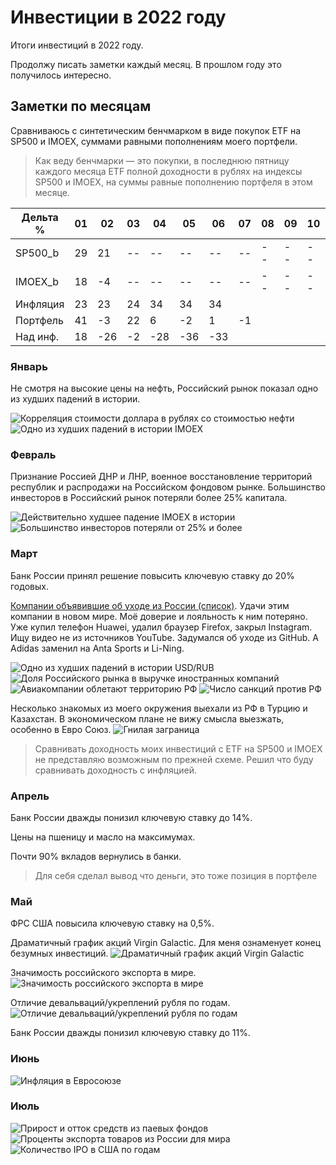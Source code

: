 # Инвестиции в 2022 году

Итоги инвестиций в 2022 году.

Продолжу писать заметки каждый месяц. В прошлом году это получилось интересно.

## Заметки по месяцам

Сравниваюсь с синтетическим бенчмарком в виде покупок ETF на SP500 и IMOEX, суммами равными пополнениям моего портфели.

> Как веду бенчмарки — это покупки, в последнюю пятницу каждого месяца ETF полной доходности в рублях на индексы SP500 и IMOEX, на суммы равные пополнению портфеля в этом месяце.

| Дельта %  | 01 | 02 | 03 | 04 | 05 | 06 | 07 | 08 | 09 | 10 | 11 | 12 |
|-----------|----|----|----|----|----|----|----|----|----|----|----|----|
| SP500_b	| 29 | 21 | -- | -- | -- | -- | -- | -- | -- | -- | -- | -- |
| IMOEX_b	| 18 | -4 | -- | -- | -- | -- | -- | -- | -- | -- | -- | -- |
| Инфляция	| 23 | 23 | 24 | 34 | 34 | 34 |    |    |    |    |    |    |
| Портфель	| 41 | -3 | 22 | 6  | -2 | 1  | -1 |    |    |    |    |    |
| Над инф.	| 18 | -26| -2 |-28 |-36 |-33 |    |    |    |    |    |    |

### Январь

Не смотря на высокие цены на нефть, Российский рынок показал одно из худших падений в истории.

![Корреляция стоимости доллара в рублях со стоимостью нефти](01_1.jpg)
![Одно из худших падений в истории IMOEX](01_2.jpg)

### Февраль

Признание Россией ДНР и ЛНР, военное восстановление территорий республик и распродажи на Российском фондовом рынке. Большинство инвесторов в Российский рынок потеряли более 25% капитала.

![Действительно худшее падение IMOEX в истории](02_1.jpg)
![Большинство инвесторов потеряли от 25% и более](02_2.jpg)

### Март

Банк России принял решение повысить ключевую ставку до 20% годовых.

[Компании объявившие об уходе из России (список)](https://www.sravni.ru/novost/2022/3/29/opublikovan-spisok-inostrannyh-kompanij-kotorye-ushli-iz-rossii/).
Удачи этим компании в новом мире. Моё доверие и лояльность к ним потеряно. Уже купил телефон Huawei, удалил браузер Firefox, закрыл Instagram. Ищу видео не из источников YouTube. Задумался об уходе из GitHub. А Adidas заменил на Anta Sports и Li-Ning.

![Одно из худших падений в истории USD/RUB](03_1.jpg)
![Доля Российского рынка в выручке иностранных компаний](03_2.jpg)
![Авиакомпании облетают территорию РФ](03_3.jpg)
![Число санкций против РФ](03_4.jpg)

Несколько знакомых из моего окружения выехали из РФ в Турцию и Казахстан. В экономическом плане не вижу смысла выезжать, особенно в Евро Союз.
![Гнилая заграница](03_5.jpg)

> Сравнивать доходность моих инвестиций с ETF на SP500 и IMOEX не представляю возможным по прежней схеме. Решил что буду сравнивать доходность с инфляцией.


### Апрель

Банк России дважды понизил ключевую ставку до 14%.

Цены на пшеницу и масло на максимумах.

Почти 90% вкладов вернулись в банки.

> Для себя сделал вывод что деньги, это тоже позиция в портфеле

### Май

ФРС США повысила ключевую ставку на 0,5%.

Драматичный график акций Virgin Galactic. Для меня ознаменует конец безумных инвестиций.
![Драматичный график акций Virgin Galactic](05_1.jpg)

Значимость российского экспорта в мире.
![Значимость российского экспорта в мире](05_2.jpg)

Отличие девальваций/укреплений рубля по годам.
![Отличие девальваций/укреплений рубля по годам](05_3.jpg)

Банк России дважды понизил ключевую ставку до 11%.

### Июнь

![Инфляция в Евросоюзе](06_1.jpg)

### Июль

![Прирост и отток средств из паевых фондов](07_1.jpg)
![Проценты экспорта товаров из России для мира](07_2.jpg)
![Количество IPO в США по годам](07_3.jpg)

